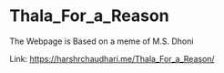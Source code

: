 # Thala_For_a_Reason
The Webpage is Based on a meme of M.S. Dhoni

Link: https://harshrchaudhari.me/Thala_For_a_Reason/
